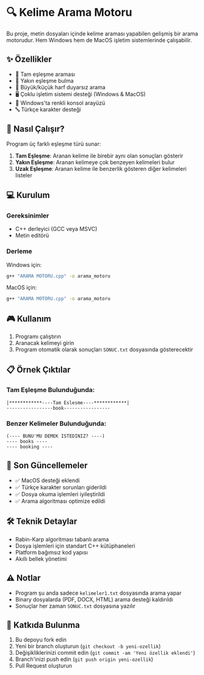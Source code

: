 # 🔍 Kelime Arama Motoru

Bu proje, metin dosyaları içinde kelime araması yapabilen gelişmiş bir arama motorudur. Hem Windows hem de MacOS işletim sistemlerinde çalışabilir.

## ✨ Özellikler

- 📝 Tam eşleşme araması
- 🎯 Yakın eşleşme bulma
- 🌟 Büyük/küçük harf duyarsız arama
- 🖥️ Çoklu işletim sistemi desteği (Windows & MacOS)
- 🎨 Windows'ta renkli konsol arayüzü
- 🔤 Türkçe karakter desteği

## 🚀 Nasıl Çalışır?

Program üç farklı eşleşme türü sunar:

1. **Tam Eşleşme**: Aranan kelime ile birebir aynı olan sonuçları gösterir
2. **Yakın Eşleşme**: Aranan kelimeye çok benzeyen kelimeleri bulur
3. **Uzak Eşleşme**: Aranan kelime ile benzerlik gösteren diğer kelimeleri listeler

## 💻 Kurulum

### Gereksinimler
- C++ derleyici (GCC veya MSVC)
- Metin editörü

### Derleme
Windows için:
```bash
g++ "ARAMA MOTORU.cpp" -o arama_motoru
```

MacOS için:
```bash
g++ "ARAMA MOTORU.cpp" -o arama_motoru
```

## 🎮 Kullanım

1. Programı çalıştırın
2. Aranacak kelimeyi girin
3. Program otomatik olarak sonuçları `SONUC.txt` dosyasında gösterecektir

## 📋 Örnek Çıktılar

### Tam Eşleşme Bulunduğunda:
```
|************----Tam Eslesme----************|
-----------------book-----------------
```

### Benzer Kelimeler Bulunduğunda:
```
(---- BUNU'MU DEMEK ISTEDINIZ? ----)
---- books ----
---- booking ----
```

## 🔄 Son Güncellemeler

- ✅ MacOS desteği eklendi
- ✅ Türkçe karakter sorunları giderildi
- ✅ Dosya okuma işlemleri iyileştirildi
- ✅ Arama algoritması optimize edildi

## 🛠️ Teknik Detaylar

- Rabin-Karp algoritması tabanlı arama
- Dosya işlemleri için standart C++ kütüphaneleri
- Platform bağımsız kod yapısı
- Akıllı bellek yönetimi

## ⚠️ Notlar

- Program şu anda sadece `kelimeler1.txt` dosyasında arama yapar
- Binary dosyalarda (PDF, DOCX, HTML) arama desteği kaldırıldı
- Sonuçlar her zaman `SONUC.txt` dosyasına yazılır

## 🤝 Katkıda Bulunma

1. Bu depoyu fork edin
2. Yeni bir branch oluşturun (`git checkout -b yeni-ozellik`)
3. Değişikliklerinizi commit edin (`git commit -am 'Yeni özellik eklendi'`)
4. Branch'inizi push edin (`git push origin yeni-ozellik`)
5. Pull Request oluşturun
